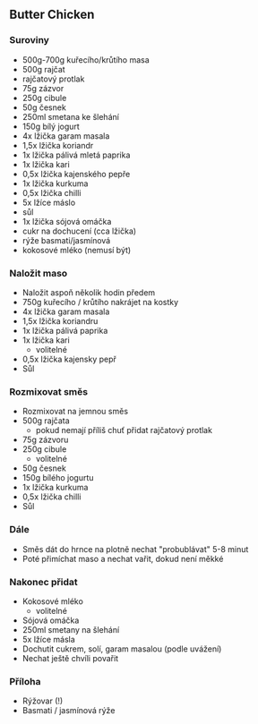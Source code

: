 ## Butter Chicken

### Suroviny
- 500g-700g kuřecího/krůtího masa
- 500g rajčat
- rajčatový protlak
- 75g zázvor
- 250g cibule
- 50g česnek
- 250ml smetana ke šlehání
- 150g bílý jogurt
- 4x lžička garam masala
- 1,5x lžička koriandr
- 1x lžička pálivá mletá paprika
- 1x lžička kari
- 0,5x lžička kajenského pepře
- 1x lžička kurkuma
- 0,5x lžička chilli
- 5x lžíce máslo
- sůl
- 1x lžička sójová omáčka
- cukr na dochucení (cca lžička)
- rýže basmati/jasmínová
- kokosové mléko (nemusí být)

### Naložit maso
- Naložit aspoň několik hodin předem
- 750g kuřecího / krůtího nakrájet na kostky
- 4x lžička garam masala
- 1,5x lžička koriandru
- 1x lžička pálivá paprika
- 1x lžička kari
    - volitelné
- 0,5x lžička kajensky pepř
- Sůl

### Rozmixovat směs
- Rozmixovat na jemnou směs
- 500g rajčata
    - pokud nemají příliš chuť přidat rajčatový protlak
- 75g zázvoru
- 250g cibule
    - volitelné
- 50g česnek
- 150g bílého jogurtu
- 1x lžička kurkuma
- 0,5x lžička chilli
- Sůl

### Dále
- Směs dát do hrnce na plotně nechat "probublávat" 5-8 minut
- Poté přimíchat maso a nechat vařit, dokud není měkké

### Nakonec přidat
- Kokosové mléko
    - volitelné
- Sójová omáčka
- 250ml smetany na šlehání
- 5x lžíce másla
- Dochutit cukrem, solí, garam masalou (podle uvážení)
- Nechat ještě chvíli povařit

### Příloha
- Rýžovar (!)
- Basmati / jasmínová rýže
